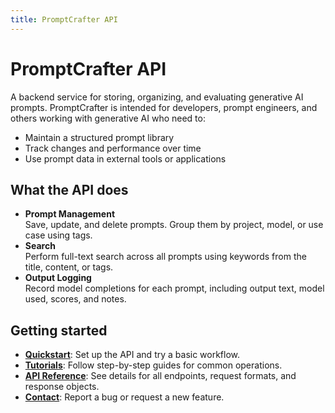 ```yaml
---
title: PromptCrafter API
---
```


# PromptCrafter API

A backend service for storing, organizing, and evaluating generative AI prompts. PromptCrafter is intended for developers, prompt engineers, and others working with generative AI who need to:

- Maintain a structured prompt library
- Track changes and performance over time
- Use prompt data in external tools or applications

## What the API does

- **Prompt Management**  
  Save, update, and delete prompts. Group them by project, model, or use case using tags.
- **Search**  
  Perform full-text search across all prompts using keywords from the title, content, or tags.
- **Output Logging**  
  Record model completions for each prompt, including output text, model used, scores, and notes.

## Getting started

- [**Quickstart**](quickstart.md): Set up the API and try a basic workflow.
- [**Tutorials**](tutorials/index.md): Follow step-by-step guides for common operations.
- [**API Reference**](reference/index.md): See details for all endpoints, request formats, and response objects.
- [**Contact**](contact.md): Report a bug or request a new feature.
